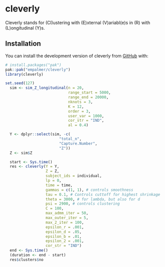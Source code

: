 
<!-- README.md is generated from README.Rmd. Please edit that file -->

# cleverly

<!-- badges: start -->
<!-- badges: end -->

Cleverly stands for (Cl)ustering with (E)xternal (V)ariabl(e)s in (R)
with (L)ongitudinal (Y)s.

## Installation

You can install the development version of cleverly from
[GitHub](https://github.com/) with:

``` r
# install.packages("pak")
pak::pak("empalmer/cleverly")
library(cleverly)
```

``` r
set.seed(127)
  sim <- sim_Z_longitudinal(n = 20,
                            range_start = 5000,
                            range_end = 20000,
                            nknots = 3,
                            K = 12,
                            order = 3,
                            user_var = 1000,
                            cor_str = "IND",
                            al = 0.4)

  Y <- dplyr::select(sim, -c(
                        "total_n",
                        "Capture.Number",
                        "Z"))
  Z <- sim$Z

  start <- Sys.time()
  res <- cleverly(Y = Y,
                  Z = Z,
                  subject_ids = individual,
                  lp = 0,
                  time = time,
                  gammas = c(1, 1), # controls smoothness
                  tau = 0.1, # Controls cuttoff for highest shrinkage
                  theta = 3000, # for lambda, but also for d
                  psi = 2900, # controls clustering
                  C = 100,
                  max_admm_iter = 50,
                  max_outer_iter = 5,
                  max_2_iter = 100,
                  epsilon_r = .001,
                  epsilon_d = .05,
                  epsilon_b = .01,
                  epsilon_2 = .001,
                  cor_str = "IND")
  end <- Sys.time()
  (duration <- end - start)
  res$clusters$no
```

<!--
This is a basic example which shows you how to solve a common problem:
&#10;
``` r
library(cleverly)
## basic example code
```
&#10;What is special about using `README.Rmd` instead of just `README.md`? You can include R chunks like so:
&#10;
``` r
summary(cars)
#>      speed           dist       
#>  Min.   : 4.0   Min.   :  2.00  
#>  1st Qu.:12.0   1st Qu.: 26.00  
#>  Median :15.0   Median : 36.00  
#>  Mean   :15.4   Mean   : 42.98  
#>  3rd Qu.:19.0   3rd Qu.: 56.00  
#>  Max.   :25.0   Max.   :120.00
```
&#10;You'll still need to render `README.Rmd` regularly, to keep `README.md` up-to-date. `devtools::build_readme()` is handy for this.
&#10;You can also embed plots, for example:
&#10;<img src="man/figures/README-pressure-1.png" width="100%" />
&#10;In that case, don't forget to commit and push the resulting figure files, so they display on GitHub and CRAN.
-->

